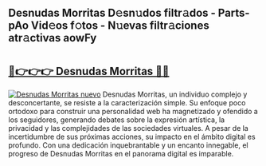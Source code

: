 ## Desnudas Morritas D𝚎sn𝚞dos filtr𝚊dos - Parts-pAo Vid𝚎os f𝚘tos - N𝚞evas filtr𝚊ciones atr𝚊ctivas aowFy

# <h2><a href="http://mbdujh3.tromn.icu/?c=Desnudas+Morritas">🔗👉👉👉 Desnudas Morritas 🔗🔗</a></h2>

[![Desnudas Morritas nuevo](https://i.imgur.com/pEAQMta.gif)](http://mbdujh3.tromn.icu/?c=Desnudas+Morritas)
Desnudas Morritas, un individuo complejo y desconcertante, se resiste a la caracterización simple. Su enfoque poco ortodoxo para construir una personalidad web ha magnetizado y ofendido a los seguidores, generando debates sobre la expresión artística, la privacidad y las complejidades de las sociedades virtuales. A pesar de la incertidumbre de sus próximas acciones, su impacto en el ámbito digital es profundo. Con una dedicación inquebrantable y un encanto innegable, el progreso de Desnudas Morritas en el panorama digital es imparable.
